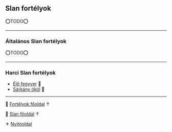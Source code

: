 ## Slan fortélyok

<!-- tag: slan__fortely -->

⭕TODO⭕


---
### Általános Slan fortélyok

⭕TODO⭕


---
### Harci Slan fortélyok

- [Élő fegyver](fortelyok.slan/elo_fegyver.md) 🔺
- [Sárkány ököl](fortelyok.slan/sarkany_okol.md) 🔺

---

🔗 [Fortélyok főoldal](040_fortelyok.md) ↑

🔗 [Slan főoldal](120_slan.md) ↑

⚜️ [Nyitóoldal](start.md#4-fort%C3%A9lyok)
